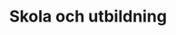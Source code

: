 ---
title: Skola och utbildning
tags:
    - Skola
    - Skola och utbildning
    - Utbildning
    - Förskola
    - Grundskolan
    - Grundskola
    - Gymnasieskolan
    - Gymnasieskola
    - Förskolan
    - Särskolan
    - Barn och förskola
    - Betyg
    - Läxor
    - Kunskap och utbildning
    - Likvärdig skola
    - Gymansium
    - Skolpolitik
    - Friskola
    - Friskolor
    - Skola till jobb
    - IT och skola
    - Nyanlända elever
    - Läsning
    - Läxor och prov
    - Lärarna
    - Stärkt utbildning för nyanlända elever
    - Fritidshem
    - Nationella prov
    - Rektorer
    - Utbildningskontrakt
    - Yrkesutbildning
    - Bildning
    - Elevhälsa
    - Lärlingsprogram
    - Modersmålsundervisning
    - Pedagogisk mångfald
    - Sex- och samlevnadsundervisning
    - Skolmat
    - Yrkesprogram
    - Betyg och tidiga insatser
    - Lärlingar
    - Religiösa friskolor
    - Studiero
categories: Utbildning
---